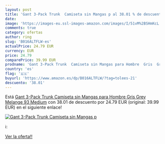 ```yaml
---
layout: post
title: 'Gant 3-Pack Trunk  Camiseta sin Mangas p al 38.01 % de descuento'
date: 
image: 'https://images-eu.ssl-images-amazon.com/images/I/51vM%2BSHmKcL._SL200_.jpg'
comments: true
category: ofertas
author: ring
slug: 'B016ALTFLW-es'
actualPrice: 24.79 EUR
currency: EUR
price: 24.79
comparePrice: 39.99 EUR
prodname: 'Gant 3-Pack Trunk  Camiseta sin Mangas para Hombre  Gris  Grey Melange 93  Medium'
country: 'es'
flag: '🇪🇸'
buyurl: 'https://www.amazon.es/dp/B016ALTFLW/?tag=tolees-21'
descuento: '38.01'
---
```


Está [Gant 3-Pack Trunk  Camiseta sin Mangas para Hombre  Gris  Grey Melange 93  Medium](https://www.amazon.es/dp/B016ALTFLW/?tag=tolees-21) con 38.01 de descuento por 24.79 EUR (original: 39.99 EUR) en el siguiente enlace!

[![Gant 3-Pack Trunk  Camiseta sin Mangas p](https://images-eu.ssl-images-amazon.com/images/I/51vM%2BSHmKcL._SL200_.jpg)](https://www.amazon.es/dp/B016ALTFLW/?tag=tolees-21)

ℹ️:


[Ver la oferta!!](https://www.amazon.es/dp/B016ALTFLW/?tag=tolees-21)

